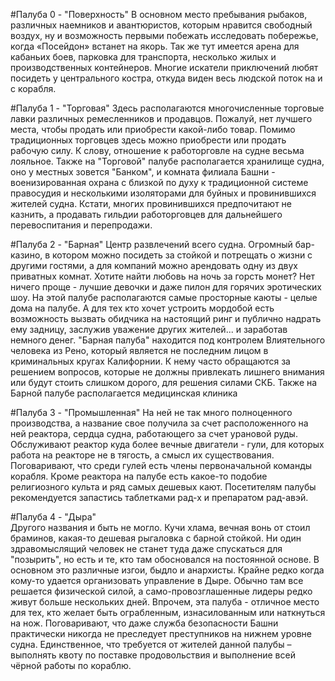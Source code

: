 #Палуба 0 - "Поверхность" 
В основном место пребывания рыбаков, различных наемников и авантюристов, которым нравится свободный воздух, 
ну и возможность первыми побежать исследовать побережье, когда  «Посейдон» встанет на якорь. Так же тут имеется арена  для кабаньих боев, 
парковка для транспорта, несколько жилых и производственных контейнеров. Многие искатели приключений любят посидеть у центрального костра, 
откуда виден весь людской поток на и с корабля.

#Палуба 1 - "Торговая"
Здесь располагаются многочисленные торговые лавки различных ремесленников и продавцов. Пожалуй, нет лучшего места, чтобы продать или 
приобрести какой-либо товар. Помимо традиционных торговцев здесь можно приобрести или продать рабочую силу. К слову, отношение к 
работорговле на судне весьма лояльное. Также на "Торговой" палубе располагается хранилище судна, оно у местных зовется "Банком", и комната 
филиала Башни - военизированная охрана с близкой по духу к традиционной системе правосудия и несколькими изоляторами для буйных и 
провинившихся жителей судна. Кстати, многих провинившихся предпочитают не казнить, а продавать гильдии работорговцев для дальнейшего 
перевоспитания и перепродажи.

#Палуба 2 - "Барная" 
Центр развлечений всего судна. Огромный бар-казино, в котором можно посидеть за стойкой и потрещать о жизни с другими гостями, а для 
компаний можно арендовать одну из двух приватных комнат. Хотите найти любовь на ночь за горсть монет? Нет ничего проще - лучшие девочки и 
даже пилон для горячих эротических шоу. На этой палубе располагаются самые просторные каюты - целые дома на палубе. А для тех кто хочет 
устроить мордобой есть возможность вызвать обидчика на настоящий ринг и публично надрать ему задницу, заслужив уважение других жителей... 
и заработав немного денег. "Барная палуба" находится под контролем Влиятельного человека из Рено, который является не последним лицом в 
криминальных кругах Калифорнии. К нему часто обращаются за решением вопросов, которые не должны привлекать лишнего внимания или будут 
стоить слишком дорого, для решения силами СКБ. Также на Барной палубе располагается медицинская клиника

#Палуба 3 - "Промышленная"
На ней не так много полноценного производства, а название свое получила за счет расположенного на ней реактора, сердца судна, работающего 
за счет урановой руды. Обслуживают реактор куда более вечные двигатели - гули, для которых работа на реакторе не в тягость, а смысл их 
существования. Поговаривают, что среди гулей есть члены первоначальной команды корабля. Кроме реактора на палубе есть какое-то подобие 
религиозного культа и ряд самых дешевых кают. Посетителям палубы рекомендуется запастись таблетками рад-х и препаратом рад-авэй.

#Палуба 4 - "Дыра"  
Другого названия и быть не могло. Кучи хлама, вечная вонь от стоил браминов, какая-то дешевая рыгаловка с барной стойкой. Ни один 
здравомыслящий человек не станет туда даже спускаться для "позырить", но есть и те, кто там обосновался на постоянной основе. В основном 
это различные изгои, быдло и анархисты. Крайне редко когда кому-то удается организовать управление в Дыре. Обычно там все решается 
физической силой, а само-провозглашенные лидеры редко живут больше нескольких дней. Впрочем, эта палуба - отличное место для тех, кто 
желает быть ограбленным, изнасилованным или наткнуться на нож. Поговаривают, что даже служба безопасности Башни практически никогда не 
преследует преступников на нижнем уровне судна. Единственное, что требуется от жителей данной палубы – выполнять квоту по поставке 
продовольствия и выполнение всей чёрной работы по кораблю.
 
